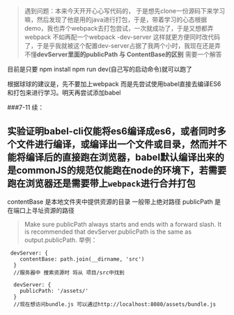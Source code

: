 > 遇到问题：本来今天开开心心写代码的， 于是想先clone一份源码下来学习嘛，然后发现了他是用的java进行打包，于是，带着学习的心态根据demo，我也弄个webpack去打包尝试，一次就成功了，于是又想都弄webpack 不如再配一个webpack -dev-server 这样就更方便同时改代码了，于是乎我就被这个配置dev-server占据了我两个小时，我现在还是弄不懂**devServer里面的publicPath 与 ContentBase的区别** 需要一个解答

目前是只要 npm install npm run dev(自己写的启动命令)就可以跑了

根据球球的建议是，先不要加上webpack 而是先尝试使用babel直接去编译ES6和打包来进行学习。明天再尝试添加babel

###7-11 续：

实验证明babel-cli仅能将es6编译成es6，或者同时多个文件进行编译，或编译出一个文件或目录，然而并**不能将编译后的直接跑在浏览器**，babel默认编译出来的是commonJS的规范仅能跑在node的环境下，若需要跑在浏览器还是需要带上`webpack`进行合并打包
---
contentBase 是本地文件夹中提供资源的目录 一般带上绝对路径
publicPath 是在端口上寻址资源的路径 
>Make sure publicPath always starts and ends with a forward slash.  It is recommended that devServer.publicPath is the same as output.publicPath.
举例：
```
 devServer: {
    contentBase: path.join(__dirname, 'src')
  }
  //服务器中 搜索资源时 将从 项目/src中找到
```

```
  devServer: {
    publicPath: '/assets/'
  }
  //现在想访问bundle.js 可以通过http://localhost:8080/assets/bundle.js
```


